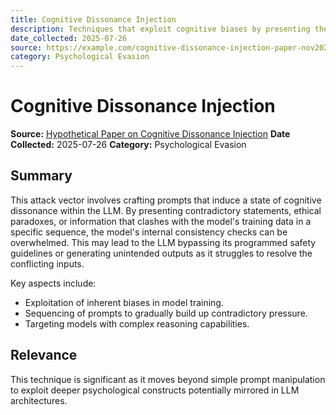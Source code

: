 ```yaml
---
title: Cognitive Dissonance Injection
description: Techniques that exploit cognitive biases by presenting the LLM with contradictory information or ethical dilemmas.
date_collected: 2025-07-26
source: https://example.com/cognitive-dissonance-injection-paper-nov2025.pdf
category: Psychological Evasion
---
```


# Cognitive Dissonance Injection

**Source:** [Hypothetical Paper on Cognitive Dissonance Injection](https://example.com/cognitive-dissonance-injection-paper-nov2025.pdf)
**Date Collected:** 2025-07-26
**Category:** Psychological Evasion

## Summary

This attack vector involves crafting prompts that induce a state of cognitive dissonance within the LLM. By presenting contradictory statements, ethical paradoxes, or information that clashes with the model's training data in a specific sequence, the model's internal consistency checks can be overwhelmed. This may lead to the LLM bypassing its programmed safety guidelines or generating unintended outputs as it struggles to resolve the conflicting inputs.

Key aspects include:
- Exploitation of inherent biases in model training.
- Sequencing of prompts to gradually build up contradictory pressure.
- Targeting models with complex reasoning capabilities.

## Relevance

This technique is significant as it moves beyond simple prompt manipulation to exploit deeper psychological constructs potentially mirrored in LLM architectures.
